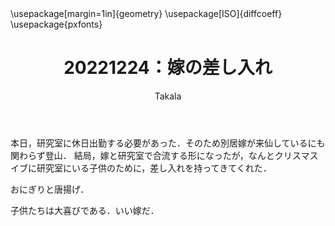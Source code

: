﻿---
title: 20221224：嫁の差し入れ
yesterday: 20221223
tomorrow: 20221225
days: 93
author: Takala
header-includes:
  - \usepackage[margin=1in]{geometry}
  - \usepackage[ISO]{diffcoeff}
  - \usepackage{pxfonts}
---


本日，研究室に休日出勤する必要があった．そのため別居嫁が来仙しているにも関わらず登山．
結局，嫁と研究室で合流する形になったが，なんとクリスマスイブに研究室にいる子供のために，差し入れを持ってきてくれた．

おにぎりと唐揚げ．


子供たちは大喜びである．いい嫁だ．


